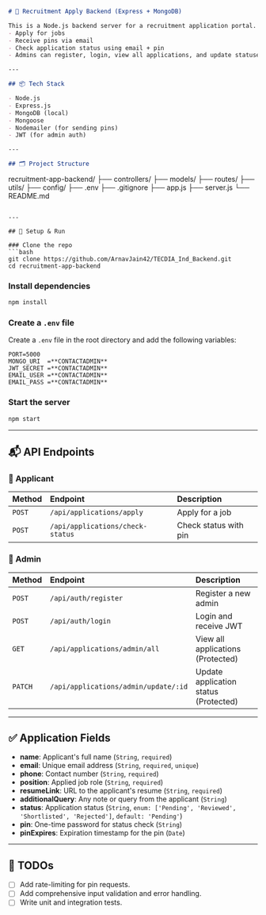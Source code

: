 ```md
# 🧠 Recruitment Apply Backend (Express + MongoDB)

This is a Node.js backend server for a recruitment application portal. It allows users to:
- Apply for jobs
- Receive pins via email
- Check application status using email + pin
- Admins can register, login, view all applications, and update statuses.

---

## 📦 Tech Stack

- Node.js
- Express.js
- MongoDB (local)
- Mongoose
- Nodemailer (for sending pins)
- JWT (for admin auth)

---

## 🗂 Project Structure

```

recruitment-app-backend/
├── controllers/
├── models/
├── routes/
├── utils/
├── config/
├── .env
├── .gitignore
├── app.js
├── server.js
└── README.md

````

---

## 🚀 Setup & Run

### Clone the repo
```bash
git clone https://github.com/ArnavJain42/TECDIA_Ind_Backend.git
cd recruitment-app-backend
````

### Install dependencies

```bash
npm install
```

### Create a `.env` file

Create a `.env` file in the root directory and add the following variables:

```env
PORT=5000
MONGO_URI  =**CONTACTADMIN**
JWT_SECRET =**CONTACTADMIN**
EMAIL_USER =**CONTACTADMIN**
EMAIL_PASS =**CONTACTADMIN**
```

### Start the server

```bash
npm start
```

-----

## 📬 API Endpoints

### 👤 Applicant

| Method | Endpoint                      | Description               |
| :----- | :---------------------------- | :------------------------ |
| `POST` | `/api/applications/apply`       | Apply for a job           |
| `POST` | `/api/applications/check-status`| Check status with pin     |

### 🔐 Admin

| Method | Endpoint                           | Description                   |
| :----- | :--------------------------------- | :---------------------------- |
| `POST` | `/api/auth/register`               | Register a new admin          |
| `POST` | `/api/auth/login`                  | Login and receive JWT         |
| `GET`  | `/api/applications/admin/all`      | View all applications (Protected) |
| `PATCH`| `/api/applications/admin/update/:id`| Update application status (Protected) |

-----

## ✅ Application Fields

  - **name**: Applicant's full name (`String`, `required`)
  - **email**: Unique email address (`String`, `required`, `unique`)
  - **phone**: Contact number (`String`, `required`)
  - **position**: Applied job role (`String`, `required`)
  - **resumeLink**: URL to the applicant's resume (`String`, `required`)
  - **additionalQuery**: Any note or query from the applicant (`String`)
  - **status**: Application status (`String`, `enum: ['Pending', 'Reviewed', 'Shortlisted', 'Rejected']`, `default: 'Pending'`)
  - **pin**: One-time password for status check (`String`)
  - **pinExpires**: Expiration timestamp for the pin (`Date`)

-----

## 📌 TODOs

  - [ ] Add rate-limiting for pin requests.
  - [ ] Add comprehensive input validation and error handling.
  - [ ] Write unit and integration tests.

<!-- end list -->

```
```